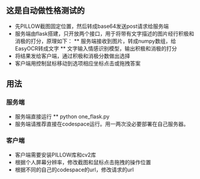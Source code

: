 ## 这是自动做性格测试的

* 先PILLOW截图固定位置，然后转成base64发送post请求给服务端
* 服务端由flask搭建，只开放两个接口，用于将带有文字描述的图片经行积极和消极的打分，原理如下：
    ** 服务端接收到图片，转成numpy数组，给EasyOCR转成文字
    ** 文字输入情感识别模型，输出积极和消极的打分
* 将结果发给客户端，通过积极和消极分数做出选择
* 客户端用控制鼠标移动到选项相应坐标点击或拖拽答案

## 用法

### 服务端
* 服务端直接运行
** python one_flask.py
* 服务端请推荐直接在codespace运行。用一两次没必要部署在自己服务器。
### 客户端
* 客户端需要安装PILLOW库和cv2库
* 根据个人屏幕分辨率，修改截图和鼠标点击拖拽的操作位置
* 根据不同的自己的codespace的url，修改请求的url
